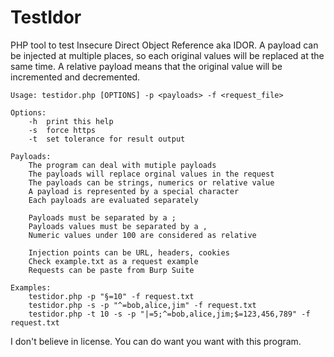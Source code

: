 # TestIdor
PHP tool to test Insecure Direct Object Reference aka IDOR. 
A payload can be injected at multiple places, so each original values will be replaced at the same time. 
A relative payload means that the original value will be incremented and decremented. 

```
Usage: testidor.php [OPTIONS] -p <payloads> -f <request_file>

Options:
	-h	print this help
	-s	force https
	-t	set tolerance for result output

Payloads:
	The program can deal with mutiple payloads
	The payloads will replace orginal values in the request
	The payloads can be strings, numerics or relative value
	A payload is represented by a special character
	Each payloads are evaluated separately

	Payloads must be separated by a ;
	Payloads values must be separated by a ,
	Numeric values under 100 are considered as relative

	Injection points can be URL, headers, cookies
	Check example.txt as a request example
	Requests can be paste from Burp Suite

Examples:
	testidor.php -p "§=10" -f request.txt
	testidor.php -s -p "^=bob,alice,jim" -f request.txt
	testidor.php -t 10 -s -p "|=5;^=bob,alice,jim;$=123,456,789" -f request.txt
```

I don't believe in license. 
You can do want you want with this program. 
